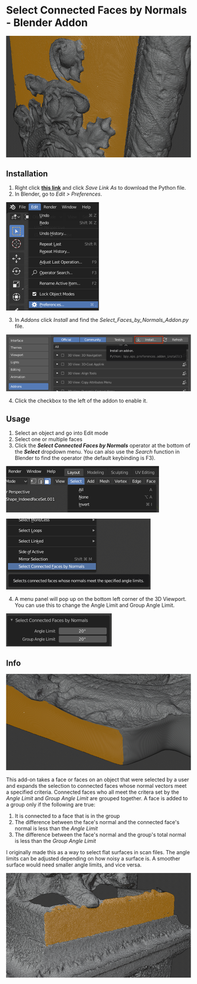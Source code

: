 # Select Connected Faces by Normals - Blender Addon

![](images/Banner.png)

## Installation
1. Right click [**this link**](https://raw.githubusercontent.com/japuzen/bpy-SelectFacesByNormals/master/Select_Faces_by_Normals_Addon.py) and click *Save Link As* to download the Python file.
2. In Blender, go to *Edit > Preferences*.

![](images/Addon%20Doc%20-%20Edit>Preferences.png)

3. In *Addons* click *Install* and find the *Select_Faces_by_Normals_Addon.py* file.

![Image of Full Pack](images/Addon%20Doc%20-%20Addon%20Install.png)

4. Click the checkbox to the left of the addon to enable it.

## Usage
1. Select an object and go into Edit mode
2. Select one or multiple faces
3. Click the ***Select Connected Faces by Normals*** operator at the bottom of the ***Select*** dropdown menu. You can also use the *Search* function in Blender to find the operator (the default keybinding is F3).

![](images/Select%20Dropdown.png)

![](images/Select%20Faces%20Operator.png)

4. A menu panel will pop up on the bottom left corner of the 3D Viewport. You can use this to change the Angle Limit and Group Angle Limit.

![](images/Panel.png)

## Info

![](images/Side.png)

This add-on takes a face or faces on an object that were selected by a user and expands the selection to connected faces whose normal vectors meet a specified criteria. Connected faces who all meet the critera set by the *Angle Limit* and *Group Angle Limit* are grouped together. A face is added to a group only if the following are true:
1. It is connected to a face that is in the group
2. The difference between the face's normal and the connected face's normal is less than the *Angle Limit*
3. The difference between the face's normal and the group's total normal is less than the *Group Angle Limit*

I originally made this as a way to select flat surfaces in scan files. The angle limits can be adjusted depending on how noisy a surface is. A smoother surface would need smaller angle limits, and vice versa.

![](images/Statue.png)
